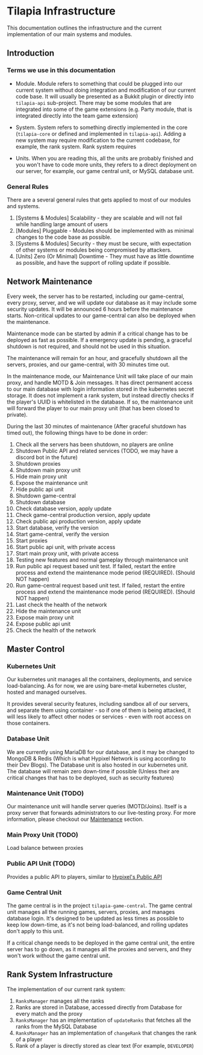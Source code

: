 # Tilapia Infrastructure

This documentation outlines the infrastructure and the current implementation of our main systems and modules.

## Introduction

### Terms we use in this documentation

- Module. Module refers to something that could be plugged into our current system without doing integration and modification of our current code base. It will usually be presented as a Bukkit plugin or directly into `tilapia-api` sub-project. There may be some modules that are integrated into some of the game extensions (e.g. Party module, that is integrated directly into the team game extension)

- System. System refers to something directly implemented in the core (`tilapia-core` or defined and implemented in `tilapia-api`). Adding a new system may require modification to the current codebase, for example, the rank system. Rank system requires 
- Units. When you are reading this, all the units are probably finished and you won't have to code more units, they refers to a direct deployment on our server, for example, our game central unit, or MySQL database unit.

### General Rules

There are a several general rules that gets applied to most of our modules and systems.

1. [Systems & Modules] Scalability - they are scalable and will not fail while handling large amount of users
2. [Modules] Pluggable - Modules should be implemented with as minimal changes to the code base as possible.
3. [Systems & Modules] Security - they must be secure, with expectation of other systems or modules being compromised by attackers.
4. [Units] Zero (Or Minimal) Downtime - They must have as little downtime as possible, and have the support of rolling update if possible.

## Network Maintenance

Every week, the server has to be restarted, including our game-central, every proxy, server, and we will update our database as it may include some security updates. It will be announced 6 hours before the maintenance starts. Non-critical updates to our game-central can also be deployed when the maintenance.

Maintenance mode can be started by admin if a critical change has to be deployed as fast as possible. If a emergency update is pending, a graceful shutdown is not required, and should not be used in this situation.

The maintenance will remain for an hour, and gracefully shutdown all the servers, proxies, and our game-central, with 30 minutes time out.

In the maintenance mode, our Maintenance Unit will take place of our main proxy, and handle MOTD & Join messages. It has direct permanent access to our main database with login information stored in the kubernetes secret storage. It does not implement a rank system, but instead directly checks if the player's UUID is whitelisted in the database. If so, the maintenance unit will forward the player to our main proxy unit (that has been closed to private).

During the last 30 minutes of maintenance (After graceful shutdown has timed out), the following things have to be done in order:

1. Check all the servers has been shutdown, no players are online
2. Shutdown Public API and related services (TODO, we may have a discord bot in the future)
3. Shutdown proxies
4. Shutdown main proxy unit
5. Hide main proxy unit
6. Expose the maintenance unit
7. Hide public api unit
8. Shutdown game-central
9. Shutdown database
10. Check database version, apply update
11. Check game-central production version, apply update
12. Check public api production version, apply update
13. Start database, verify the version
14. Start game-central, verify the version
15. Start proxies
16. Start public api unit, with private access
17. Start main proxy unit, with private access
18. Testing new features and normal gameplay through maintenance unit
19. Run public api request based unit test. If failed, restart the entire process and extend the maintenance mode period (REQUIRED). (Should NOT happen)
20. Run game-central request based unit test. If failed, restart the entire process and extend the maintenance mode period (REQUIRED). (Should NOT happen)
21. Last check the health of the network
22. Hide the maintenance unit
23. Expose main proxy unit
24. Expose public api unit
25. Check the health of the network

## Master Control

### Kubernetes Unit

Our kubernetes unit manages all the containers, deployments, and service load-balancing. As for now, we are using bare-metal kubernetes cluster, hosted and managed ourselves.

It provides several security features, including sandbox all of our servers, and separate them using container - so if one of them is being attacked, it will less likely to affect other nodes or services - even with root access on those containers. 

### Database Unit

We are currently using MariaDB for our database, and it may be changed to MongoDB & Redis (Which is what Hypixel Network is using according to their Dev Blogs). The Database unit is also hosted in our kubernetes unit. The database will remain zero down-time if possible (Unless their are critical changes that has to be deployed, such as security features)

### Maintenance Unit (TODO)

Our maintenance unit will handle server queries (MOTD/Joins). Itself is a proxy server that forwards administrators to our live-testing proxy. For more information, please checkout our [Maintenance](#Network-Maintenance) section.

### Main Proxy Unit (TODO)

Load balance between proxies

### Public API Unit (TODO)

Provides a public API to players, similar to [Hypixel's Public API](https://api.hypixel.net)

### Game Central Unit

The game central is in the project `tilapia-game-central`. The game central unit manages all the running games, servers, proxies, and manages database login. It's designed to be updated as less times as possible to keep low down-time, as it's not being load-balanced, and rolling updates don't apply to this unit.

If a critical change needs to be deployed in the game central unit, the entire server has to go down, as it manages all the proxies and servers, and they won't work without the game central unit.

## Rank System Infrastructure

The implementation of our current rank system:

1. `RanksManager` manages all the ranks
2. Ranks are stored in Database, accessed directly from Database for every match and the proxy
3. `RanksManager` has an implementation of `updateRanks` that fetches all the ranks from the MySQL Database
4. `RanksManager` has an implementation of `changeRank` that changes the rank of a player
5. Rank of a player is directly stored as clear text (For example, `DEVELOPER`)
